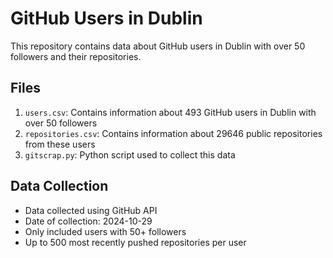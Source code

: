# GitHub Users in Dublin

This repository contains data about GitHub users in Dublin with over 50 followers and their repositories.

## Files

1. `users.csv`: Contains information about 493 GitHub users in Dublin with over 50 followers
2. `repositories.csv`: Contains information about 29646 public repositories from these users
3. `gitscrap.py`: Python script used to collect this data

## Data Collection

- Data collected using GitHub API
- Date of collection: 2024-10-29
- Only included users with 50+ followers
- Up to 500 most recently pushed repositories per user

